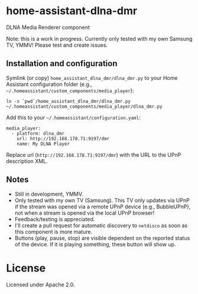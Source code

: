 # home-assistant-dlna-dmr
DLNA Media Renderer component

Note: this is a work in progress. Currently only tested with my own Samsung TV, YMMV! Please test and create issues.

## Installation and configuration
Symlink (or copy) `home_assistant_dlna_dmr/dlna_dmr.py` to your Home Assistant configuration folder (e.g., `~/.homeassistant/custom_components/media_player`):
```
ln -s `pwd`/home_assistant_dlna_dmr/dlna_dmr.py ~/.homeassistant/custom_components/media_player/dlna_dmr.py
```

Add this to your `~/.homeassistant/configuration.yaml`:
```
media_player:
  - platform: dlna_dmr
    url: http://192.168.178.71:9197/dmr
    name: My DLNA Player
```

Replace url (`http://192.168.178.71:9197/dmr`) with the URL to the UPnP description XML.

## Notes
- Still in development, YMMV.
- Only tested with my own TV (Samsung). This TV only updates via UPnP if the stream was opened via a remote UPnP device (e.g., BubbleUPnP), not when a stream is opened via the local UPnP browser!
- Feedback/testing is appreciated.
- I'll create a pull request for automatic discovery to `netdisco` as soon as this component is more mature.
- Buttons (play, pause, stop) are visible dependent on the reported status of the device. If it is playing something, these button will show up.

# License
Licensed under Apache 2.0.
